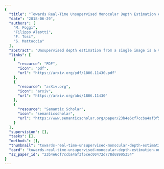 ```yaml
---
{
  "title": "Towards Real-Time Unsupervised Monocular Depth Estimation on CPU",
  "date": "2018-06-29",
  "authors": [
    "M. Poggi",
    "Filippo Aleotti",
    "F. Tosi",
    "S. Mattoccia"
  ],
  "abstract": "Unsupervised depth estimation from a single image is a very attractive technique with several implications in robotic, autonomous navigation, augmented reality and so on. This topic represents a very challenging task and the advent of deep learning enabled to tackle this problem with excellent results. However, these architectures are extremely deep and complex. Thus, real-time performance can be achieved only by leveraging power-hungry GPUs that do not allow to infer depth maps in application fields characterized by low-power constraints. To tackle this issue, in this paper we propose a novel architecture capable to quickly infer an accurate depth map on a CPU, even of an embedded system, using a pyramid of features extracted from a single input image. Similarly to state-of-the-art, we train our network in an unsupervised manner casting depth estimation as an image reconstruction problem. Extensive experimental results on the KITTI dataset show that compared to the top performing approach our network has similar accuracy but a much lower complexity (about 6% of parameters) enabling to infer a depth map for a KITTI image in about 1.7 s on the Raspberry Pi 3 and at more than 8 Hz on a standard CPU. Moreover, by trading accuracy for efficiency, our network allows to infer maps at about 2 Hz and 40 Hz respectively, still being more accurate than most state-of-the-art slower methods. To the best of our knowledge, it is the first method enabling such performance on CPUs paving the way for effective deployment of unsupervised monocular depth estimation even on embedded systems.",
  "links": [
    {
      "resource": "PDF",
      "icon": "pdf",
      "url": "https://arxiv.org/pdf/1806.11430.pdf"
    },
    {
      "resource": "arXiv.org",
      "icon": "arxiv",
      "url": "https://arxiv.org/abs/1806.11430"
    },
    {
      "resource": "Semantic Scholar",
      "icon": "semanticscholar",
      "url": "https://www.semanticscholar.org/paper/23b4e6cf7ccba4af3f5cec00472d778d68905354"
    }
  ],
  "supervision": [],
  "tasks": [],
  "methods": [],
  "thumbnail": "towards-real-time-unsupervised-monocular-depth-estimation-on-cpu-thumb.jpg",
  "card": "towards-real-time-unsupervised-monocular-depth-estimation-on-cpu-card.jpg",
  "s2_paper_id": "23b4e6cf7ccba4af3f5cec00472d778d68905354"
}
---
```


